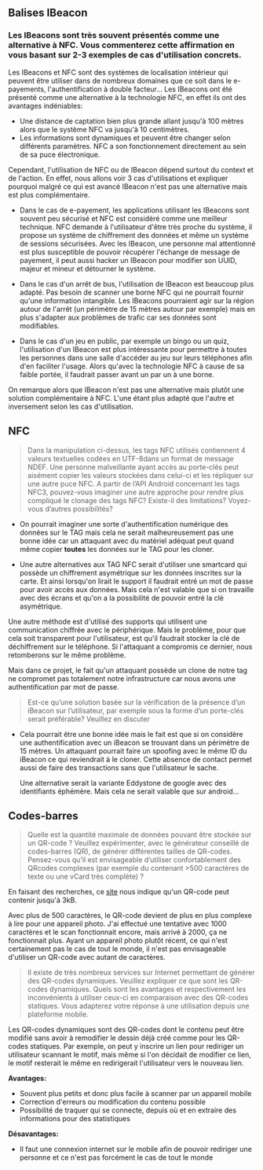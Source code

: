 ## Balises IBeacon

### Les IBeacons sont très souvent présentés comme une alternative à NFC. Vous commenterez cette affirmation en vous basant sur 2-3 exemples de cas d'utilisation concrets.

Les IBeacons et NFC sont des systèmes de localisation intérieur qui peuvent être utiliser dans de nombreux domaines que ce soit dans le e-payements, l'authentification à double facteur... Les IBeacons ont été présenté comme une alternative à la technologie NFC, en effet ils ont des avantages indéniables:

- Une distance de captation bien plus grande allant jusqu'à 100 mètres alors que le système NFC va jusqu'à 10 centimètres.
- Les informations sont dynamiques et peuvent être changer selon différents paramètres. NFC a son fonctionnement directement au sein de sa puce électronique.

Cependant, l'utilisation de NFC ou de IBeacon dépend surtout du context et de l'action.  En effet, nous allons voir 3 cas d'utilisations et expliquer pourquoi malgré ce qui est avancé IBeacon n'est pas une alternative mais est plus complémentaire.

- Dans le cas de e-payement, les applications utilisant les IBeacons sont souvent peu sécurisé et NFC est considéré comme une meilleur technique. NFC demande à l'utilisateur d'être très proche du système, il propose un système de chiffrement des données et même un système de sessions sécurisées. Avec les IBeacon, une personne mal attentionné est plus susceptible de pouvoir récupérer l'échange de message de payement, il peut aussi hacker un IBeacon pour modifier son UUID, majeur et mineur et détourner le système.

- Dans le cas d'un arrêt de bus, l'utilisation de IBeacon est beaucoup plus adapté. Pas besoin de scanner une borne NFC qui ne pourrait fournir qu'une information intangible. Les IBeacons pourraient agir sur la région autour de l'arrêt (un périmètre de 15 mètres autour par exemple) mais en plus s'adapter aux problèmes de trafic car ses données sont modifiables.

- Dans le cas d'un jeu en public, par exemple un bingo ou un quiz, l'utilisation d'un IBeacon est plus intéressante pour permettre à toutes les personnes dans une salle d'accéder au jeu sur leurs téléphones afin d'en faciliter l'usage. Alors qu'avec la technologie NFC à cause de sa faible portée, il faudrait passer avant un par un à une borne.

On remarque alors que IBeacon n'est pas une alternative mais plutôt une solution complémentaire à NFC. L'une étant plus adapté que l'autre et inversement selon les cas d'utilisation.

## NFC

> Dans la manipulation ci-dessus, les tags NFC utilisés contiennent 4 valeurs textuelles codées en UTF-8dans un format de message NDEF. Une personne malveillante ayant accès au porte-clés peut aisément copier les valeurs stockées dans celui-ci et les répliquer sur une autre puce NFC. A partir de l’API Android concernant les tags NFC3, pouvez-vous imaginer une autre approche pour  rendre  plus  compliqué  le  clonage  des  tags  NFC? Existe-il  des  limitations? Voyez-vous d’autres possibilités?

- On pourrait imaginer une sorte d'authentification numérique des données sur le TAG mais cela ne serait malheureusement pas une bonne idée car un attaquant avec du matériel adéquat peut quand même copier **toutes** les données sur le TAG pour les cloner. 

-  Une autre alternatives aux TAG NFC serait d'utiliser une smartcard qui possède un chiffrement asymétrique sur les données inscrites sur la carte. Et ainsi lorsqu'on lirait le support il faudrait entré un mot de passe pour avoir accès aux données. Mais cela n'est valable que si on travaille avec des écrans et qu'on a la possibilité de pouvoir entré la clé asymétrique. 

  Une autre méthode est d'utilisé des supports qui utilisent une communication chiffrée avec le périphérique. Mais le problème, pour que cela soit transparent pour l'utilisateur, est qu'il faudrait stocker la clé de déchiffrement sur le téléphone. Si l'attaquant a compromis ce dernier, nous retomberons sur le même problème.

Mais dans ce projet, le fait qu'un attaquant possède un clone de notre tag ne compromet pas totalement notre infrastructure car nous avons une authentification   par mot de passe. 

> Est-ce qu’une solution basée sur la vérification de la présence d’un iBeacon sur l’utilisateur, par exemple sous la forme d’un porte-clés serait préférable? Veuillez en discuter

- Cela pourrait être une bonne idée mais le fait est  que si on considère une authentification avec un iBeacon se trouvant dans un périmètre de 15 mètres. Un attaquant pourrait faire un spoofing avec le même ID du iBeacon ce qui reviendrait à le cloner. Cette absence de contact permet aussi de faire des transactions sans que l'utilisateur le sache. 

  Une alternative serait la variante Eddystone de google avec des identifiants éphémère. Mais cela ne serait valable que sur android... 



## Codes-barres

> Quelle est la quantité maximale de données pouvant être stockée sur un QR-code ? Veuillez expérimenter, avec le générateur conseillé de codes-barres (QR), de générer différentes tailles de QR-codes. Pensez-vous qu’il est envisageable d’utiliser confortablement des QRcodes complexes (par exemple du contenant >500 caractères de texte ou une vCard très complète) ?

En faisant des recherches, ce [site](http://qrcode.meetheed.com/question3.php) nous indique qu'un QR-code peut contenir jusqu'à 3kB. 

Avec plus de 500 caractères, le QR-code devient de plus en plus complexe à lire pour une appareil photo. J'ai effectué une tentative avec 1000 caractères et le scan fonctionnait encore, mais arrivé à 2000, ça ne fonctionnait plus. Ayant un appareil photo plutôt récent, ce qui n'est certainement pas le cas de tout le monde, il n'est pas envisageable d'utiliser un QR-code avec autant de caractères.



> Il existe de très nombreux services sur Internet permettant de générer des QR-codes dynamiques. Veuillez expliquer ce que sont les QR-codes dynamiques. Quels sont les avantages et respectivement les inconvénients à utiliser ceux-ci en comparaison avec des QR-codes statiques. Vous adapterez votre réponse à une utilisation depuis une plateforme mobile.

Les QR-codes dynamiques sont des QR-codes dont le contenu peut être modifié sans avoir à remodifier le dessin déjà créé comme pour les QR-codes statiques. Par exemple, on peut y inscrire un lien pour rediriger un utilisateur scannant le motif, mais même si l'on décidait de modifier ce lien, le motif resterait le même en redirigerait l'utilisateur vers le nouveau lien.



**Avantages:**

- Souvent plus petits et donc plus facile à scanner par un appareil mobile
- Correction d'erreurs ou modification du contenu possible
- Possibilité de traquer qui se connecte, depuis où et en extraire des informations pour des statistiques



**Désavantages:**

- Il faut une connexion internet sur le mobile afin de pouvoir rediriger une personne et ce n'est pas forcément le cas de tout le monde